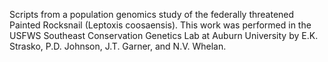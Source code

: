 Scripts from a population genomics study of the federally threatened Painted Rocksnail (Leptoxis coosaensis). This work was performed in the USFWS Southeast Conservation Genetics Lab at Auburn University by E.K. Strasko, P.D. Johnson, J.T. Garner, and N.V. Whelan.
